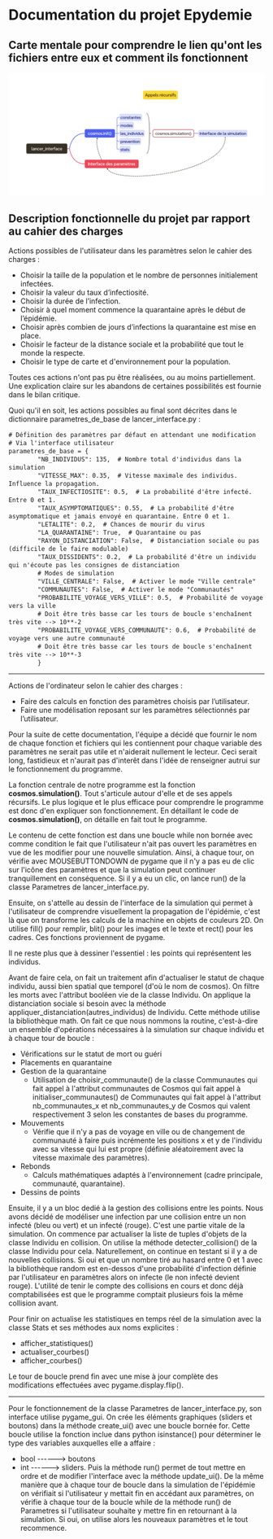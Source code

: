 # Documentation du projet Epydemie

## Carte mentale pour comprendre le lien qu'ont les fichiers entre eux et comment ils fonctionnent

![Carte mentale](epydemie-map.png)

## Description fonctionnelle du projet par rapport au cahier des charges

Actions possibles de l'utilisateur dans les paramètres selon le cahier des charges :

- Choisir la taille de la population et le nombre de personnes
initialement infectées.
- Choisir la valeur du taux d’infectiosité.
- Choisir la durée de l’infection.
- Choisir à quel moment commence la quarantaine après le début de
l’épidémie.
- Choisir après combien de jours d’infections la quarantaine est mise
en place.
- Choisir le facteur de la distance sociale et la probabilité que tout le monde la respecte.
- Choisir le type de carte et d'environnement pour la population.

Toutes ces actions n'ont pas pu être réalisées, ou au moins partiellement. Une explication claire sur les abandons
de certaines possibilités est fournie dans le bilan critique.

Quoi qu'il en soit, les actions possibles au final sont décrites dans le dictionnaire parametres_de_base de lancer_interface.py :

```
# Définition des paramètres par défaut en attendant une modification
# Via l'interface utilisateur
parametres_de_base = {
        "NB_INDIVIDUS": 135,  # Nombre total d'individus dans la simulation
        "VITESSE_MAX": 0.35,  # Vitesse maximale des individus. Influence la propagation.
        "TAUX_INFECTIOSITE": 0.5,  # La probabilité d'être infecté. Entre 0 et 1.
        "TAUX_ASYMPTOMATIQUES": 0.55,  # La probabilité d'être asymptomatique et jamais envoyé en quarantaine. Entre 0 et 1.
        "LETALITE": 0.2,  # Chances de mourir du virus
        "LA_QUARANTAINE": True,  # Quarantaine ou pas
        "RAYON_DISTANCIATION": False,  # Distanciation sociale ou pas (difficile de le faire modulable)
        "TAUX_DISSIDENTS": 0.2,  # La probabilité d'être un individu qui n'écoute pas les consignes de distanciation
        # Modes de simulation
        "VILLE_CENTRALE": False,  # Activer le mode "Ville centrale"
        "COMMUNAUTES": False,  # Activer le mode "Communautés"
        "PROBABILITE_VOYAGE_VERS_VILLE": 0.5,  # Probabilité de voyage vers la ville
        # Doit être très basse car les tours de boucle s'enchaînent très vite --> 10**-2
        "PROBABILITE_VOYAGE_VERS_COMMUNAUTE": 0.6,  # Probabilité de voyage vers une autre communauté
        # Doit être très basse car les tours de boucle s'enchaînent très vite --> 10**-3
        }
```

---

Actions de l'ordinateur selon le cahier des charges :

- Faire des calculs en fonction des paramètres choisis par l’utilisateur.
- Faire une modélisation reposant sur les paramètres sélectionnés par l’utilisateur.

 Pour la suite de cette documentation, l'équipe a décidé que fournir le nom de chaque fonction et fichiers qui les contiennent pour chaque
 variable des paramètres ne serait pas utile et n'aiderait nullement le lecteur. Ceci serait long, fastidieux et n'aurait pas d'interêt dans
 l'idée de renseigner autrui sur le fonctionnement du programme.

 La fonction centrale de notre programme est la fonction **cosmos.simulation()**. Tout s'articule autour d'elle et de ses appels récursifs.
 Le plus logique et le plus efficace pour comprendre le programme est donc d'en expliquer son fonctionnement.
 En détaillant le code de **cosmos.simulation()**, on détaille en fait tout le programme.

 Le contenu de cette fonction est dans une boucle while non bornée avec comme condition le fait que l'utilisateur n'ait pas
 ouvert les paramètres en vue de les modifier pour une nouvelle simulation.
Ainsi, à chaque tour, on vérifie avec MOUSEBUTTONDOWN de pygame que il n'y a pas eu de clic sur l'icône des paramètres et que la
simulation peut continuer tranquillement en conséquence.
Si il y a eu un clic, on lance run() de la classe Parametres de lancer_interface.py.

Ensuite, on s'attelle au dessin de l'interface de la simulation qui permet à l'utilisateur de comprendre visuellement
la propagation de l'épidémie, c'est là que on transforme les calculs de la machine en objets de couleurs 2D.
On utilise fill() pour remplir, blit() pour les images et le texte et rect() pour les cadres. Ces fonctions proviennent de pygame.

Il ne reste plus que à dessiner l'essentiel : les points qui représentent les individus.

Avant de faire cela, on fait un traitement afin d'actualiser le statut de chaque individu, aussi bien spatial que temporel (d'où le nom de cosmos).
On filtre les morts avec l'attribut booléen vie de la classe Individu.
On applique la distanciation sociale si besoin avec la méthode appliquer_distanciation(autres_individus) de Individu. Cette méthode
utilise la bibliothèque math.
On fait ce que nous nommons la routine, c'est-à-dire un ensemble d'opérations nécessaires à la simulation sur chaque individu et à chaque tour de boucle :
- Vérifications sur le statut de mort ou guéri
- Placements en quarantaine
- Gestion de la quarantaine
    - Utilisation de choisir_communaute() de la classe Communautes qui fait appel à l'attribut communautes de Cosmos
    qui fait appel à initialiser_communautes() de Communautes qui fait appel à l'attribut nb_communautes_x et nb_communautes_y de Cosmos
    qui valent respectivement 3 selon les constantes de bases du programme.
- Mouvements
    - Vérifie que il n'y a pas de voyage en ville ou de changement de communauté à faire puis incrémente les positions x et y de l'individu avec sa vitesse
    qui lui est propre (définie aléatoirement avec la vitesse maximale des paramètres).
- Rebonds
    - Calculs mathématiques adaptés à l'environnement (cadre principale, communauté, quarantaine).
- Dessins de points

Ensuite, il y a un bloc dedié à la gestion des collisions entre les points. Nous avons décidé de modéliser une infection par une collision
entre un non infecté (bleu ou vert) et un infecté (rouge). C'est une partie vitale de la simulation.
On commence par actualiser la liste de tuples d'objets de la classe Individu en collision. On utilise la méthode detecter_collision() de la classe
Individu pour cela.
Naturellement, on continue en testant si il y a de nouvelles collisions. Si oui et que un nombre tiré au hasard entre 0 et 1 avec la bibliothèque
random est en-dessos d'une probabilité d'infection définie par l'utilisateur en paramètres alors on infecte (le non infecté devient rouge).
L'utilité de tenir le compte des collisions en cours et donc déjà comptabilisées est que le programme comptait plusieurs fois la même collision avant.

Pour finir on actualise les statistiques en temps réel de la simulation avec la classe Stats et ses méthodes aux noms explicites :
- afficher_statistiques()
- actualiser_courbes()
- afficher_courbes()

Le tour de boucle prend fin avec une mise à jour complète des modifications effectuées avec pygame.display.flip().

---

Pour le fonctionnement de la classe Parametres de lancer_interface.py, son interface utilise pygame_gui.
On crée les éléments graphiques (sliders et boutons) dans la méthode create_ui() avec une boucle bornée for. Cette boucle utilise la fonction inclue dans
python isinstance() pour déterminer le type des variables auxquelles elle a affaire :
- bool ------> boutons
- int ------> sliders.
Puis la méthode run() permet de tout mettre en ordre et de modifier l'interface avec la méthode update_ui().
De la même manière que à chaque tour de boucle dans la simulation de l'épidémie on vérifiait si l'utilisateur y mettait fin en accédant aux paramètres,
on vérifie à chaque tour de la boucle while de la méthode run() de Parametres si l'utilisateur souhaite y mettre fin en retournant à la simulation.
Si oui, on utilise alors les nouveaux paramètres et le tout recommence.





